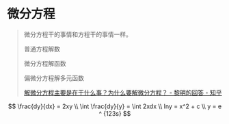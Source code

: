 <!--
 * @Author: Frank Chu
 * @Date: 2022-10-18 19:53:08
 * @LastEditors: Frank Chu
 * @LastEditTime: 2022-10-18 20:49:07
 * @FilePath: /EE/Automatic-Control-Principles/Review.md
 * @Description: 
 * 
 * Copyright (c) 2022 by Frank Chu, All Rights Reserved. 
-->

# 微分方程

> 微分方程干的事情和方程干的事情一样。
>
> 普通方程解数
>
> 微分方程解函数
>
> 偏微分方程解多元函数
>
> [解微分方程主要是在干什么事？为什么要解微分方程？ - 黎明的回答 - 知乎](https://www.zhihu.com/question/325706617/answer/806113398)

$$
\frac{dy}{dx} = 2xy \\
\int \frac{dy}{y} = \int 2xdx \\
lny = x^2 + c \\
y = e ^ {123s}
$$
